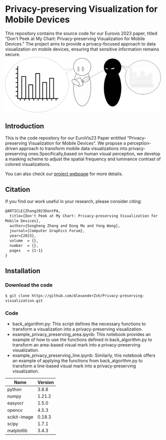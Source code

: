 # Privacy-preserving Visualization for Mobile Devices

This repository contains the source code for our Eurovis 2023 paper, titled "Don't Peek at My Chart: Privacy-preserving Visualization for Mobile Devices." The project aims to provide a privacy-focused approach to data visualization on mobile devices, ensuring that sensitive information remains secure.
<img src="./files/Teaser.png" width="800">

## Introduction

This is the code repository for our EuroVis23 Paper entitled "Privacy-preserving Visualization for Mobile Devices". We propose a perception-driven approach to transform mobile data visualizations into privacy-preserving ones.Specifically,based on human visual perception, we develop a masking scheme to adjust the spatial frequency and luminance contrast of colored visualizations.

You can also check our [project webpage](https://alexanderzsh.github.io/Privacy-preserving-visualization/) for more details.

## Citation

If you find our work useful in your research, please consider citing:

```
@ARTICLE{Zhang2023DontPA,
  title={Don't Peek at My Chart: Privacy-preserving Visualization for Mobile Devices},
  author={Songheng Zhang and Dong Ma and Yong Wang},
  journal={Computer Graphics Forum},
  year={2023},
  volume  = {},
  number  = {},
  pages   = {1-1}
}
```

## Installation

### Download the code

```
$ git clone https://github.com/AlexanderZsh/Privacy-preserving-visualization.git
```

### Code

- back_algorithm.py: This script defines the necessary functions to transform a visualization into a privacy-preserving visualization.
- example_privacy_preserving_area.ipynb: This notebook provides an example of how to use the functions defined in back_algorithm.py to transform an area-based visual mark into a privacy-preserving visualization.
- example_privacy_preserving_line.ipynb: Similarly, this notebook offers an example of applying the functions from back_algorithm.py to transform a line-based visual mark into a privacy-preserving visualization.

| Name         | Version |
| ------------ | ------- |
| python       | 3.8.8   |
| numpy        | 1.21.2  |
| easyocr      | 1.5.0   |
| opencv       | 4.5.3   |
| scikit-image | 0.18.3  |
| scipy        | 1.7.1   |
| matplotlib   | 3.4.3   |
